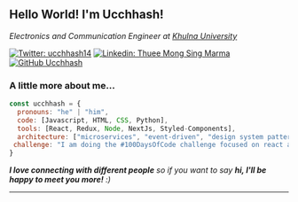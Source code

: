 <h2> Hello World! I'm Ucchhash!</h2>
<!-- <img align='right' src="https://media.giphy.com/media/ieyl9zmCjO4b4t6qoY/giphy.gif" width="230"> -->
<p><em>Electronics and Communication Engineer at <a href="https://ku.ac.bd">Khulna University</a></br> 
</em></p>

[![Twitter: ucchhash14](https://img.shields.io/twitter/follow/ucchhash14?style=social)](https://twitter.com/ucchhash14)
[![Linkedin: Thuee Mong Sing Marma](https://img.shields.io/badge/-thueemongsingmarma-blue?style=flat-square&logo=Linkedin&logoColor=white&link=https://www.linkedin.com/in/thuee-mong-sing-marma-520127220/)](https://www.linkedin.com/in/thuee-mong-sing-marma-520127220/)
[![GitHub Ucchhash](https://img.shields.io/github/followers/Ucchhash?label=follow&style=social)](https://github.com/Ucchhash)


### A little more about me...  

```javascript
const ucchhash = {
  pronouns: "he" | "him",
  code: [Javascript, HTML, CSS, Python],
  tools: [React, Redux, Node, NextJs, Styled-Components],
  architecture: ["microservices", "event-driven", "design system pattern"],
 challenge: "I am doing the #100DaysOfCode challenge focused on react and typescript"
}
```

<em><b>I love connecting with different people</b> so if you want to say <b>hi, I'll be happy to meet you more!</b> :)</em>

---
